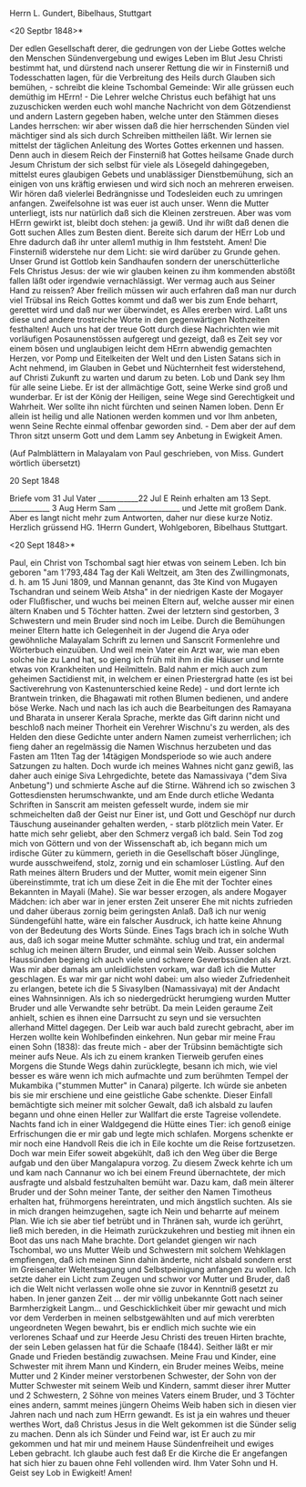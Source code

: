 Herrn L. Gundert, Bibelhaus, Stuttgart

 <20 Septbr 1848>*

Der edlen Gesellschaft derer, die gedrungen von der Liebe Gottes welche den Menschen Sündenvergebung und ewiges Leben im Blut Jesu Christi bestimmt hat, und dürstend nach unserer Rettung die wir in Finsterniß und Todesschatten lagen, für die Verbreitung des Heils durch Glauben sich bemühen, - schreibt die kleine Tschombal Gemeinde: Wir alle grüssen euch demüthig im HErrn! - Die Lehrer welche Christus euch befähigt hat uns zuzuschicken werden euch wohl manche Nachricht von dem Götzendienst und andern Lastern gegeben haben, welche unter den Stämmen dieses Landes herrschen: wir aber wissen daß die hier herrschenden Sünden viel mächtiger sind als sich durch Schreiben mittheilen läßt. Wir lernen sie mittelst der täglichen Anleitung des Wortes Gottes erkennen und hassen. Denn auch in diesem Reich der Finsterniß hat Gottes heilsame Gnade durch Jesum Christum der sich selbst für viele als Lösegeld dahingegeben, mittelst eures glaubigen Gebets und unablässiger Dienstbemühung, sich an einigen von uns kräftig erwiesen und wird sich noch an mehreren erweisen. Wir hören daß vielerlei Bedrängnisse und Todesleiden euch zu umringen anfangen. Zweifelsohne ist was euer ist auch unser. Wenn die Mutter unterliegt, ists nur natürlich daß sich die Kleinen zerstreuen. Aber was vom HErrn gewirkt ist, bleibt doch stehen: ja gewiß. Und ihr wißt daß denen die Gott suchen Alles zum Besten dient. Bereite sich darum der HErr Lob und Ehre dadurch daß ihr unter allem1 muthig in Ihm feststeht. Amen! Die Finsterniß widerstehe nur dem Licht: sie wird darüber zu Grunde gehen. Unser Grund ist Gottlob kein Sandhaufen sondern der unerschütterliche Fels Christus Jesus: der wie wir glauben keinen zu ihm kommenden abstößt fallen läßt oder irgendwie vernachlässigt. Wer vermag auch aus Seiner Hand zu reissen? Aber freilich müssen wir auch erfahren daß man nur durch viel Trübsal ins Reich Gottes kommt und daß wer bis zum Ende beharrt, gerettet wird und daß nur wer überwindet, es Alles ererben wird. Laßt uns diese und andere trostreiche Worte in den gegenwärtigen Nothzeiten festhalten! Auch uns hat der treue Gott durch diese Nachrichten wie mit vorläufigen Posaunenstössen aufgeregt und gezeigt, daß es Zeit sey vor einem bösen und unglaubigen leicht dem HErrn abwendig gemachten Herzen, vor Pomp und Eitelkeiten der Welt und den Listen Satans sich in Acht nehmend, im Glauben in Gebet und Nüchternheit fest widerstehend, auf Christi Zukunft zu warten und darum zu beten. Lob und Dank sey Ihm für alle seine Liebe. Er ist der allmächtige Gott, seine Werke sind groß und wunderbar. Er ist der König der Heiligen, seine Wege sind Gerechtigkeit und Wahrheit. Wer sollte ihn nicht fürchten und seinen Namen loben. Denn Er allein ist heilig und alle Nationen werden kommen und vor Ihm anbeten, wenn Seine Rechte einmal offenbar geworden sind. - Dem aber der auf dem Thron sitzt unserm Gott und dem Lamm sey Anbetung in Ewigkeit Amen.

(Auf Palmblättern in Malayalam von Paul geschrieben, von Miss. Gundert wörtlich übersetzt)

20 Sept 1848

Briefe vom 31 Jul Vater
___________22 Jul E Reinh erhalten am 13 Sept.
___________ 3 Aug Herm Sam
_________________ und Jette
mit großem Dank. Aber es langt nicht mehr zum Antworten, daher nur diese kurze Notiz.
 Herzlich grüssend
 HG.
1Herrn Gundert, Wohlgeboren, Bibelhaus Stuttgart.

 <20 Sept 1848>*

Paul, ein Christ von Tschombal sagt hier etwas von seinem Leben. Ich bin geboren "am 1'793,484 Tag der Kali Weltzeit, am 3ten des Zwillingmonats, d. h. am 15 Juni 1809, und Mannan genannt, das 3te Kind von Mugayen Tschandran und seinem Weib Atsha" in der niedrigen Kaste der Mogayer oder Flußfischer, und wuchs bei meinen Eltern auf, welche ausser mir einen ältern Knaben und 5 Töchter hatten. Zwei der letztern sind gestorben, 3 Schwestern und mein Bruder sind noch im Leibe. Durch die Bemühungen meiner Eltern hatte ich Gelegenheit in der Jugend die Arya oder gewöhnliche Malayalam Schrift zu lernen und Sanscrit Formenlehre und Wörterbuch einzuüben. Und weil mein Vater ein Arzt war, wie man eben solche hie zu Land hat, so gieng ich früh mit ihm in die Häuser und lernte etwas von Krankheiten und Heilmitteln. Bald nahm er mich auch zum geheimen Sactidienst mit, in welchem er einen Priestergrad hatte (es ist bei Sactiverehrung von Kastenunterschied keine Rede) - und dort lernte ich Brantwein trinken, die Bhagawati mit rothen Blumen bedienen, und andere böse Werke. Nach und nach las ich auch die Bearbeitungen des Ramayana und Bharata in unserer Kerala Sprache, merkte das Gift darinn nicht und beschloß nach meiner Thorheit ein Verehrer Wischnu's zu werden, als des Helden den diese Gedichte unter andern Namen zumeist verherrlichen; ich fieng daher an regelmässig die Namen Wischnus herzubeten und das Fasten am 11ten Tag der 14tägigen Mondsperiode so wie auch andere Satzungen zu halten. Doch wurde ich meines Wahnes nicht ganz gewiß, las daher auch einige Siva Lehrgedichte, betete das Namassivaya ("dem Siva Anbetung") und schmierte Asche auf die Stirne. Während ich so zwischen 3 Gottesdiensten herumschwankte, und am Ende durch etliche Wedanta Schriften in Sanscrit am meisten gefesselt wurde, indem sie mir schmeichelten daß der Geist nur Einer ist, und Gott und Geschöpf nur durch Täuschung auseinander gehalten werden, - starb plötzlich mein Vater. Er hatte mich sehr geliebt, aber den Schmerz vergaß ich bald. Sein Tod zog mich von Göttern und von der Wissenschaft ab, ich begann mich um irdische Güter zu kümmern, gerieth in die Gesellschaft böser Jünglinge, wurde ausschweifend, stolz, zornig und ein schamloser Lüstling. Auf den Rath meines ältern Bruders und der Mutter, womit mein eigener Sinn übereinstimmte, trat ich um diese Zeit in die Ehe mit der Tochter eines Bekannten in Mayali (Mahe). Sie war besser erzogen, als andere Mogayer Mädchen: ich aber war in jener ersten Zeit unserer Ehe mit nichts zufrieden und daher überaus zornig beim geringsten Anlaß. Daß ich nur wenig Sündengefühl hatte, wäre ein falscher Ausdruck, ich hatte keine Ahnung von der Bedeutung des Worts Sünde. Eines Tags brach ich in solche Wuth aus, daß ich sogar meine Mutter schmähte. schlug und trat, ein andermal schlug ich meinen ältern Bruder, und einmal sein Weib. Ausser solchen Haussünden begieng ich auch viele und schwere Gewerbssünden als Arzt. Was mir aber damals am unleidlichsten vorkam, war daß ich die Mutter geschlagen. Es war mir gar nicht wohl dabei: um also wieder Zufriedenheit zu erlangen, betete ich die 5 Sivasylben (Namassivaya) mit der Andacht eines Wahnsinnigen. Als ich so niedergedrückt herumgieng wurden Mutter Bruder und alle Verwandte sehr betrübt. Da mein Leiden geraume Zeit anhielt, schien es ihnen eine Darrsucht zu seyn und sie versuchten allerhand Mittel dagegen. Der Leib war auch bald zurecht gebracht, aber im Herzen wollte kein Wohlbefinden einkehren. Nun gebar mir meine Frau einen Sohn (1838): das freute mich - aber der Trübsinn bemächtigte sich meiner aufs Neue. Als ich zu einem kranken Tierweib gerufen eines Morgens die Stunde Wegs dahin zurücklegte, besann ich mich, wie viel besser es wäre wenn ich mich aufmachte und zum berühmten Tempel der Mukambika ("stummen Mutter" in Canara) pilgerte. Ich würde sie anbeten bis sie mir erschiene und eine geistliche Gabe schenkte. Dieser Einfall bemächtigte sich meiner mit solcher Gewalt, daß ich alsbald zu laufen begann und ohne einen Heller zur Wallfart die erste Tagreise vollendete. Nachts fand ich in einer Waldgegend die Hütte eines Tier: ich genoß einige Erfrischungen die er mir gab und legte mich schlafen. Morgens schenkte er mir noch eine Handvoll Reis die ich in Eile kochte um die Reise fortzusetzen. Doch war mein Eifer soweit abgekühlt, daß ich den Weg über die Berge aufgab und den über Mangalapura vorzog. Zu diesem Zweck kehrte ich um und kam nach Cannanur wo ich bei einem Freund übernachtete, der mich ausfragte und alsbald festzuhalten bemüht war. Dazu kam, daß mein älterer Bruder und der Sohn meiner Tante, der seither den Namen Timotheus erhalten hat, frühmorgens hereintraten, und mich ängstlich suchten. Als sie in mich drangen heimzugehen, sagte ich Nein und beharrte auf meinem Plan. Wie ich sie aber tief betrübt und in Thränen sah, wurde ich gerührt, ließ mich bereden, in die Heimath zurückzukehren und bestieg mit ihnen ein Boot das uns nach Mahe brachte. Dort gelandet giengen wir nach Tschombal, wo uns Mutter Weib und Schwestern mit solchem Wehklagen empfiengen, daß ich meinen Sinn dahin änderte, nicht alsbald sondern erst im Greisenalter Weltentsagung und Selbstpeinigung anfangen zu wollen. Ich setzte daher ein Licht zum Zeugen und schwor vor Mutter und Bruder, daß ich die Welt nicht verlassen wolle ohne sie zuvor in Kenntniß gesetzt zu haben. In jener ganzen Zeit ... der mir völlig unbekannte Gott nach seiner Barmherzigkeit Langm... und Geschicklichkeit über mir gewacht und mich vor dem Verderben in meinen selbstgewählten und auf mich vererbten ungeordneten Wegen bewahrt, bis er endlich mich suchte wie ein verlorenes Schaaf und zur Heerde Jesu Christi des treuen Hirten brachte, der sein Leben gelassen hat für die Schaafe (1844). Seither läßt er mir Gnade und Frieden beständig zuwachsen. Meine Frau und Kinder, eine Schwester mit ihrem Mann und Kindern, ein Bruder meines Weibs, meine Mutter und 2 Kinder meiner verstorbenen Schwester, der Sohn von der Mutter Schwester mit seinem Weib und Kindern, sammt dieser ihrer Mutter und 2 Schwestern, 2 Söhne von meines Vaters einem Bruder, und 3 Töchter eines andern, sammt meines jüngern Oheims Weib haben sich in diesen vier Jahren nach und nach zum HErrn gewandt. Es ist ja ein wahres und theuer werthes Wort, daß Christus Jesus in die Welt gekommen ist die Sünder selig zu machen. Denn als ich Sünder und Feind war, ist Er auch zu mir gekommen und hat mir und meinem Hause Sündenfreiheit und ewiges Leben gebracht. Ich glaube auch fest daß Er die Kirche die Er angefangen hat sich hier zu bauen ohne Fehl vollenden wird. Ihm Vater Sohn und H. Geist sey Lob in Ewigkeit! Amen!
